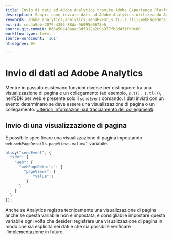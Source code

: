 ```yaml
---
title: Invio di dati ad Adobe Analytics tramite Adobe Experience Platform Web SDK
description: Scopri come inviare dati ad Adobe Analytics utilizzando Adobe Experience Platform Web SDK.
keywords: adobe analytics;analytics;sendEvent;s.t();s.tl();webPageDetails;pageViews;webInteraction;web interaction;visualizzazioni di pagina;tracciamento dei collegamenti;link;tracciare i collegamenti;clickCollection;click collection;
exl-id: cec4a9eb-2079-4386-88da-9b995e0673e6
source-git-commit: b66a50e40aaac8df312a2c9a977fb8d4f1fb0c80
workflow-type: tm+mt
source-wordcount: '161'
ht-degree: 0%

---
```


# Invio di dati ad Adobe Analytics

Mentre in passato esistevano funzioni diverse per distinguere tra una visualizzazione di pagina e un collegamento (ad esempio, `s.t(), s.tl()`), nell’SDK per web è presente solo il `sendEvent` comando. I dati inviati con un evento determinano se deve essere una visualizzazione di pagina o un collegamento. [Ulteriori informazioni sul tracciamento dei collegamenti](../track-links.md).

## Invio di una visualizzazione di pagina

È possibile specificare una visualizzazione di pagina impostando `web.webPageDetails.pageViews.value=1` variabile.

```javascript
alloy("sendEvent", {
  "xdm": {
    "web": {
      "webPageDetails": {
        "pageViews": {
            "value":1
         }
      }
    }
  }
});
```

Anche se Analytics registra tecnicamente una visualizzazione di pagina anche se questa variabile non è impostata, è consigliabile impostare questa variabile ogni volta che desideri registrare una visualizzazione di pagina in modo che sia esplicita nei dati e che sia possibile verificare l’implementazione in futuro.
